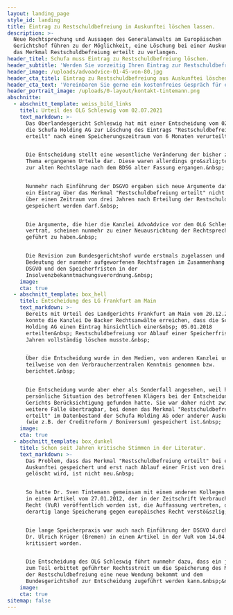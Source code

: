 ```yaml
---
layout: landing_page
style_id: landing
title: Eintrag zu Restschuldbefreiung in Auskunftei löschen lassen.
description: >-
  Neue Rechtsprechung und Aussagen des Generalanwalts am Europäischen
  Gerichtshof führen zu der Möglichkeit, eine Löschung bei einer Auskunftei über
  das Merkmal Restschuldbefreiung erteilt zu verlangen. 
header_titel: Schufa muss Eintrag zu Restschuldbefreiung löschen.
header_subtitle: 'Werden Sie vorzeitig Ihren Eintrag zur Restschuldbefreiung wieder los. '
header_image: /uploads/advoadvice-01-45-von-80.jpg
header_cta_titel: Eintrag zu Restschuldbefreiung aus Auskunftei löschen lassen.
header_cta_text: 'Vereinbaren Sie gerne ein kostenfreies Gespräch für eine Ersteinschätzung. '
header_portrait_image: /uploads/0-layout/kontakt-tintemann.png
abschnitte:
  - abschnitt_template: weiss_bild_links
    titel: Urteil des OLG Schleswig vom 02.07.2021
    text_markdown: >-
      Das Oberlandesgericht Schleswig hat mit einer Entscheidung vom 02.07.2021
      die Schufa Holding AG zur Löschung des Eintrags "Restschuldbefreiung
      erteilt" nach einem Speicherungszeitraum von 6 Monaten verurteilt.&nbsp;


      Die Entscheidung stellt eine wesentliche Veränderung der bisher zu diesem
      Thema ergangenen Urteile dar. Diese waren allerdings gro&szlig;teils noch
      zur alten Rechtslage nach dem BDSG alter Fassung ergangen.&nbsp;


      Nunmehr nach Einführung der DSGVO ergaben sich neue Argumente dafür, dass
      ein Eintrag über das Merkmal "Restschuldbefreiung erteilt" nicht einfach
      über einen Zeitraum von drei Jahren nach Erteilung der Restschuldbefreiung
      gespeichert werden darf.&nbsp;


      Die Argumente, die hier die Kanzlei AdvoAdvice vor dem OLG Schleswig
      vertrat, scheinen nunmehr zu einer Neuausrichtung der Rechtsprechung
      geführt zu haben.&nbsp;


      Die Revision zum Bundesgerichtshof wurde erstmals zugelassen und zeigt die
      Bedeutung der nunmehr aufgeworfenen Rechtsfragen im Zusammenhang mit der
      DSGVO und den Speicherfristen in der
      Insolvenzbekanntmachungsverordnung.&nbsp;
    image:
    cta: true
  - abschnitt_template: box_hell
    titel: Entscheidung des LG Frankfurt am Main
    text_markdown: >-
      Bereits mit Urteil des Landgerichts Frankfurt am Main vom 20.12.2018
      konnte die Kanzlei De Backer Rechtsanwälte erreichen, dass die Schufa
      Holding AG einen Eintrag hinsichtlich einer&nbsp; 05.01.2018
      erteilten&nbsp; Restschuldbefreiung vor Ablauf einer Speicherfrist von 3
      Jahren vollständig löschen musste.&nbsp;


      Über die Entscheidung wurde in den Medien, von anderen Kanzlei und auch
      teilweise von den Verbraucherzentralen Kenntnis genommen bzw.
      berichtet.&nbsp;


      Die Entscheidung wurde aber eher als Sonderfall angesehen, weil hier die
      persönliche Situation des betroffenen Klägers bei der Entscheidung des
      Gerichts Berücksichtigung gefunden hatte. Sie war daher nicht zwingend auf
      weitere Falle übertragbar, bei denen das Merkmal "Restschuldbefreiung
      erteilt" im Datenbestand der Schufa Holding AG oder anderer Auskunfteien
      (wie z.B. der Creditreform / Boniversum) gespeichert ist.&nbsp;
    image:
    cta: true
  - abschnitt_template: box_dunkel
    titel: Schon seit Jahren kritische Stimmen in der Literatur.
    text_markdown: >-
      Das Problem, dass das Merkmal "Restschuldbefreiung erteilt" bei einer
      Auskunftei gespeichert und erst nach Ablauf einer Frist von drei Jahren
      gelöscht wird, ist nicht neu.&nbsp;


      So hatte Dr. Sven Tintemann gemeinsam mit einem anderen Kollegen bereits
      in einem Artikel vom 27.01.2012, der in der Zeitschrift Verbraucher und
      Recht (VuR) veröffentlich worden ist, die Auffassung vertreten, dass eine
      derartig lange Speicherung gegen europäisches Recht verstö&szlig;t.&nbsp;


      Die lange Speicherpraxis war auch nach Einführung der DSGVO durch Prof.
      Dr. Ulrich Krüger (Bremen) in einem Artikel in der VuR vom 14.04.2020
      kritisiert worden.


      Die Entscheidung des OLG Schleswig führt nunmehr dazu, dass ein jahrelang
      zum Teil erbittet geführter Rechtsstreit um die Speicherung des Merkmals
      der Restschuldbefreiung eine neue Wendung bekommt und dem
      Bundesgerichtshof zur Entscheidung zugeführt werden kann.&nbsp;&nbsp;
    image:
    cta: true
sitemap: false
---
```

